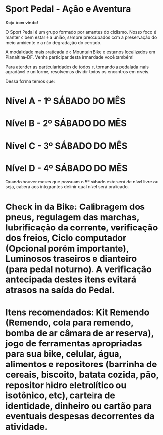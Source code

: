 # Sport Pedal - Ação e Aventura

Seja bem vindo!

O Sport Pedal é um grupo formado por amantes do ciclismo. Nosso foco é manter o bem estar e a união, sempre preocupados com a preservação do meio ambiente e a não degradação do cerrado. 

A modalidade mais praticada é o Mountain Bike e estamos localizados em Planaltina-DF. Venha participar desta irmandade você também! 

Para atender as particularidades de todos e, tornando a pedalada mais agradável e uniforme, resolvemos dividir todos os encontros em níveis. 

Dessa forma temos que:

# Nível A - 1º SÁBADO DO MÊS
# Nível B - 2º SÁBADO DO MÊS
# Nível C - 3º SÁBADO DO MÊS
# Nível D - 4º SÁBADO DO MÊS

Quando houver meses que possuam o 5º sábado este será de nível livre ou seja, caberá aos integrantes definir qual nível será praticado.

# Check in da Bike: Calibragem dos pneus, regulagem das marchas, lubrificação da corrente, verificação dos freios, Ciclo computador (Opcional porém importante), Luminosos traseiros e dianteiro (para pedal noturno). A verificação antecipada destes itens evitará atrasos na saída do Pedal.

# Itens recomendados: Kit Remendo (Remendo, cola para remendo, bomba de ar câmara de ar reserva), jogo de ferramentas apropriadas para sua bike, celular, água, alimentos e repositores (barrinha de cereais, biscoito, batata cozida, pão, repositor hidro eletrolítico ou isotônico, etc), carteira de identidade, dinheiro ou cartão para eventuais despesas decorrentes da atividade.

